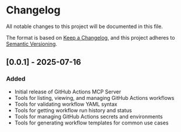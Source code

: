 # Changelog

All notable changes to this project will be documented in this file.

The format is based on [Keep a Changelog](https://keepachangelog.com/en/1.0.0/),
and this project adheres to [Semantic Versioning](https://semver.org/spec/v2.0.0.html).

## [0.0.1] - 2025-07-16

### Added
- Initial release of GitHub Actions MCP Server
- Tools for listing, viewing, and managing GitHub Actions workflows
- Tools for validating workflow YAML syntax
- Tools for getting workflow run history and status
- Tools for managing GitHub Actions secrets and environments
- Tools for generating workflow templates for common use cases
